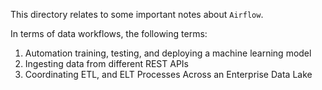 This directory relates to some important notes about `Airflow`. 

In terms of data workflows, the following terms:
1. Automation training, testing, and deploying a machine learning model
2. Ingesting data from different REST APIs
3. Coordinating ETL, and ELT Processes Across an Enterprise Data Lake
